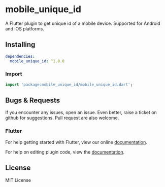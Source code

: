 # mobile_unique_id

A Flutter plugin to get unique id of a mobile device. Supported for Android and iOS platforms.

## Installing

```yaml
dependencies:
  mobile_unique_id: ^1.0.0
```

### Import

```dart
import 'package:mobile_unique_id/mobile_unique_id.dart';
```

## Bugs & Requests

If you encounter any issues, open an issue. Even better, raise a ticket on github for suggestions. Pull request are also welcome.

### Flutter

For help getting started with Flutter, view our online
[documentation](https://flutter.io/).

For help on editing plugin code, view the [documentation](https://flutter.io/platform-plugins/#edit-code).

## License

MIT License
